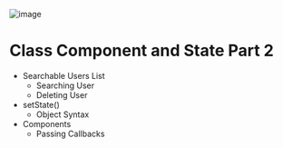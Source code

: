 ![image](https://github.com/kulhara-ankit/searchListAppDemo/assets/146313680/add2421b-f415-4b0e-8d2a-b8e325d34f69)




# Class Component and State Part 2

- Searchable Users List
  - Searching User
  - Deleting User
- setState() 
  - Object Syntax
- Components
  - Passing Callbacks
